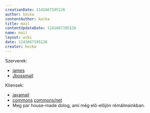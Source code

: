 ```yaml
---
creationDate: 1141667195126 
author: kocka 
contentAuthor: kocka 
title: mail 
contentUpdateDate: 1141667195126 
name: mail 
layout: wiki 
date: 1141667195126 
creator: kocka 
---
```

Szerverek:

*   [james](james.html)
*   [Jbossmail](JBossMail.html)



Kliensek:
*   [javamail](Missing.html)
*   [commons](commons.html) [commons/net](commons/net.html)
*   Meg par house-made dolog, ami még elő-előjön rémálmainkban.
